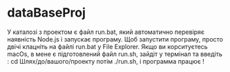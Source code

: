# dataBaseProj
У каталозі з проектом є файл run.bat, який автоматично перевіряє наявність Node.js і запускає програму. Щоб запустити програму, просто двічі клацніть на файлі run.bat у File Explorer.
Якщо ви корситуєтесь macOs, в мене є підготовлений файл run.sh, зайдіт у термінал та введіть : cd Шлях/до/вашого/проекту
потім ./run.sh, і программа працює !
